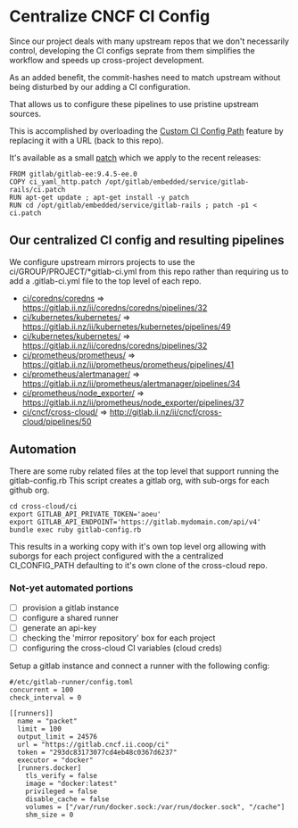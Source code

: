 # Centralize CNCF CI Config

Since our project deals with many upstream repos that we don't necessarily control,
developing the CI configs seprate from them simplifies the workflow and speeds up cross-project development.

As an added benefit, the commit-hashes need to match upstream without being disturbed by our adding a CI configuration.

That allows us to configure these pipelines to use pristine upstream sources.

This is accomplished by overloading the [Custom CI Config Path](https://docs.gitlab.com/ee/user/project/pipelines/settings.html#custom-ci-config-path) feature by replacing it with a URL (back to this repo).

It's available as a small [patch](https://gitlab.com/cncf/gitlab/blob/master/ci_yaml_http.patch) which we apply to the recent releases:

```
FROM gitlab/gitlab-ee:9.4.5-ee.0
COPY ci_yaml_http.patch /opt/gitlab/embedded/service/gitlab-rails/ci.patch
RUN apt-get update ; apt-get install -y patch
RUN cd /opt/gitlab/embedded/service/gitlab-rails ; patch -p1 < ci.patch
```

## Our centralized CI config and resulting pipelines

We configure upstream mirrors projects to use the ci/GROUP/PROJECT/*gitlab-ci.yml from this repo
rather than requiring us to add a .gitlab-ci.yml file to the top level of each repo.

* [ci/coredns/coredns](https://gitlab.ii.nz/ii/cncf/cross-cloud/tree/ci-centralized-config/ci/coredns/coredns) => https://gitlab.ii.nz/ii/coredns/coredns/pipelines/32
* [ci/kubernetes/kubernetes/](https://gitlab.ii.nz/ii/cncf/cross-cloud/tree/ci-centralized-config/ci/coredns/coredns) => https://gitlab.ii.nz/ii/kubernetes/kubernetes/pipelines/49
* [ci/kubernetes/kubernetes/](https://gitlab.ii.nz/ii/cncf/cross-cloud/tree/ci-centralized-config/ci/coredns/coredns) => https://gitlab.ii.nz/ii/coredns/coredns/pipelines/32
* [ci/prometheus/prometheus/](https://gitlab.ii.nz/ii/cncf/cross-cloud/tree/ci-centralized-config/ci/prometheus/prometheus) => https://gitlab.ii.nz/ii/prometheus/prometheus/pipelines/41
* [ci/prometheus/alertmanager/](https://gitlab.ii.nz/ii/cncf/cross-cloud/tree/ci-centralized-config/ci/prometheus/alertmanager) => https://gitlab.ii.nz/ii/prometheus/alertmanager/pipelines/34
* [ci/prometheus/node_exporter/](https://gitlab.ii.nz/ii/cncf/cross-cloud/tree/ci-centralized-config/ci/prometheus/node_exporter) => https://gitlab.ii.nz/ii/prometheus/node_exporter/pipelines/37
* [ci/cncf/cross-cloud/](https://gitlab.ii.nz/ii/cncf/cross-cloud/tree/ci-centralized-config/ci/cncf/cross-cloud) => http://gitlab.ii.nz/ii/cncf/cross-cloud/pipelines/50

## Automation

There are some ruby related files at the top level that support running the gitlab-config.rb
This script creates a gitlab org, with sub-orgs for each github org.

```
cd cross-cloud/ci
export GITLAB_API_PRIVATE_TOKEN='aoeu'
export GITLAB_API_ENDPOINT='https://gitlab.mydomain.com/api/v4'
bundle exec ruby gitlab-config.rb
```

This results in a working copy with it's own top level org allowing with suborgs for each project configured with the a centralized CI_CONFIG_PATH defaulting to it's own clone of the cross-cloud repo.


### Not-yet automated portions

* [ ] provision a gitlab instance
* [ ] configure a shared runner
* [ ] generate an api-key
* [ ] checking the 'mirror repository' box for each project
* [ ] configuring the cross-cloud CI variables (cloud creds)

Setup a gitlab instance and connect a runner with the following config:

```
#/etc/gitlab-runner/config.toml 
concurrent = 100
check_interval = 0

[[runners]]
  name = "packet"
  limit = 100
  output_limit = 24576
  url = "https://gitlab.cncf.ii.coop/ci"
  token = "293dc83173077cd4eb48c0367d6237"
  executor = "docker"
  [runners.docker]
    tls_verify = false
    image = "docker:latest"
    privileged = false
    disable_cache = false
    volumes = ["/var/run/docker.sock:/var/run/docker.sock", "/cache"]
    shm_size = 0
```

